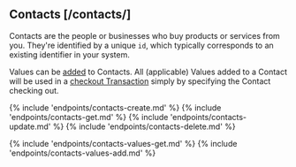 ## Contacts [/contacts/]

Contacts are the people or businesses who buy products or services from you.  They're identified by a unique `id`, which typically corresponds to an existing identifier in your system.

Values can be [added](#reference/0/contacts/attach-a-contact-to-a-value) to Contacts.  All (applicable) Values added to a Contact will be used in a [checkout Transaction](#reference/0/transactions/checkout) simply by specifying the Contact checking out.

{% include 'endpoints/contacts-create.md' %}
{% include 'endpoints/contacts-get.md' %}
{% include 'endpoints/contacts-update.md' %}
{% include 'endpoints/contacts-delete.md' %}

{% include 'endpoints/contacts-values-get.md' %}
{% include 'endpoints/contacts-values-add.md' %}
